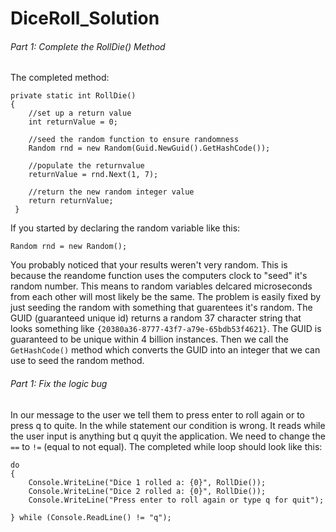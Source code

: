 # DiceRoll_Solution

###### Part 1: Complete the RollDie() Method
The completed method:
```
private static int RollDie()
{
	//set up a return value
	int returnValue = 0;

	//seed the random function to ensure randomness
	Random rnd = new Random(Guid.NewGuid().GetHashCode());

	//populate the returnvalue
	returnValue = rnd.Next(1, 7);

	//return the new random integer value
	return returnValue;
 }
 ```
 
 If you started by declaring the random variable like this:
 
 ```Random rnd = new Random();```
 
You probably noticed that your results weren't very random. This is because the reandome function uses the computers clock to "seed" it's random number. This means to random variables delcared microseconds from each other will most likely be the same. The problem is easily fixed by just seeding the random with something that guarentees it's random. The GUID (guaranteed unique id) returns a random 37 character string that looks something like ``{20380a36-8777-43f7-a79e-65bdb53f4621}``. The GUID is guaranteed to be unique within 4 billion instances. Then we call the ``GetHashCode()`` method which converts the GUID into an integer that we can use to seed the random method.

###### Part 1: Fix the logic bug
In our message to the user we tell them to press enter to roll again or to press q to quite. In the while statement our condition is wrong. It reads while the user input is anything but q quyit the application. We need to change the ``==`` to ``!=`` (equal to not equal). The completed while loop should look like this:

```
do
{
    Console.WriteLine("Dice 1 rolled a: {0}", RollDie());
    Console.WriteLine("Dice 2 rolled a: {0}", RollDie());
    Console.WriteLine("Press enter to roll again or type q for quit");

} while (Console.ReadLine() != "q");
```
 
        


